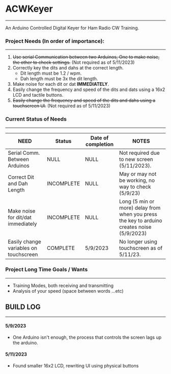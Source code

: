 # ACWKeyer

***

An Arduino Controlled Digital Keyer for Ham Radio CW Training.


### Project Needs (In order of importance):

***

1. <s> Use serial Communication between two Arduinos, One to make noise, the other to check settings.</s> (Not required as of 5/11/2023)
1. Correctly key the dits and dahs at the correct length.
	- Dit length must be 1.2 / wpm.
	- Dah length must be 3x the dit length.
2. Make noise for each dit or dat **IMMEDIATELY**.
3. Easily change the frequency and speed of the dits and dats using a 16x2 LCD and tactile buttons.
3. <s> Easily change the frequency and speed of the dits and dahs using a touchscreen UI.</s> (Not required as of 5/11/2023)

### Current Status of Needs

***

| NEED | Status | Date of completion | NOTES |
|------|--------|--------------------|-------|
| Serial Comm. Between Arduinos | NULL | NULL | Not required due to new screen (5/11/2023).
| Correct Dit and Dah Length | INCOMPLETE| NULL | May or may not be working, no way to check (5/9/23) |
| Make noise for dit/dat immediately | INCOMPLETE | NULL | Long (5 min or more) delay from when you press the key to arduino creates noise (5/9/2023) |
| Easily change variables on touchscreen | COMPLETE | 5/9/2023 | No longer using touchscreen as of 5/11/23. |

### Project Long Time Goals / Wants
***
- Training Modes, both receiving and transmitting
- Analysis of your speed (space between words ...etc)

## BUILD LOG
***
#### 5/9/2023
- One Arduino isn't enough, the process that controls the screen lags up the arduino.

#### 5/11/2023
- Found smaller 16x2 LCD, rewriting UI using physical buttons


